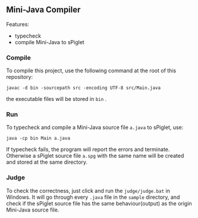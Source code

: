 ## Mini-Java Compiler

Features:
- typecheck 
- compile Mini-Java to sPiglet

### Compile

To compile this project, use the following command at the root of this repository:

    javac -d bin -sourcepath src -encoding UTF-8 src/Main.java

the executable files will be stored in `bin` .

### Run

To typecheck and compile a Mini-Java source file `a.java` to sPiglet, use:

    java -cp bin Main a.java

If typecheck fails, the program will report the errors and terminate. Otherwise a sPiglet source file `a.spg` with the same name will be created and stored at the same directory.

### Judge

To check the correctness, just click and run the `judge/judge.bat` in Windows. It will go through every `.java` file in the `sample` directory, and check if the sPiglet source file has the same behaviour(output) as the origin Mini-Java source file.